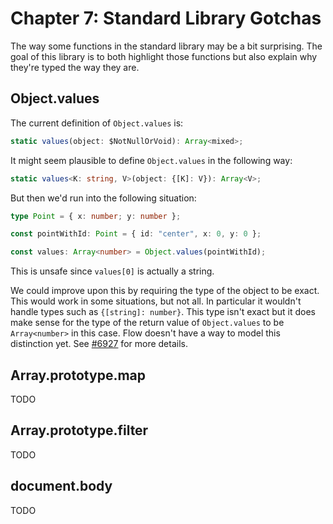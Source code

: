 # Chapter 7: Standard Library Gotchas

The way some functions in the standard library may be a bit surprising. The goal
of this library is to both highlight those functions but also explain why
they're typed the way they are.

## Object.values

The current definition of `Object.values` is:

```typescript
static values(object: $NotNullOrVoid): Array<mixed>;
```

It might seem plausible to define `Object.values` in the following way:

```typescript
static values<K: string, V>(object: {[K]: V}): Array<V>;
```

But then we'd run into the following situation:

```typescript
type Point = { x: number; y: number };

const pointWithId: Point = { id: "center", x: 0, y: 0 };

const values: Array<number> = Object.values(pointWithId);
```

This is unsafe since `values[0]` is actually a string.

We could improve upon this by requiring the type of the object to be exact. This
would work in some situations, but not all. In particular it wouldn't handle
types such as `{[string]: number}`. This type isn't exact but it does make sense
for the type of the return value of `Object.values` to be `Array<number>` in
this case. Flow doesn't have a way to model this distinction yet. See
[#6927](https://github.com/facebook/flow/issues/6927) for more details.

## Array.prototype.map

TODO

## Array.prototype.filter

TODO

## document.body

TODO
